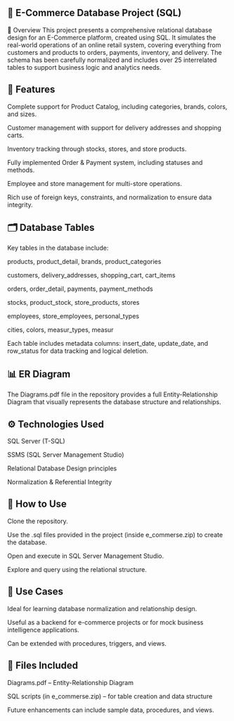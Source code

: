 ## 🛒 E-Commerce Database Project (SQL)
📌 Overview
This project presents a comprehensive relational database design for an E-Commerce platform, created using SQL. It simulates the real-world operations of an online retail system, covering everything from customers and products to orders, payments, inventory, and delivery. The schema has been carefully normalized and includes over 25 interrelated tables to support business logic and analytics needs.

## 🧩 Features
Complete support for Product Catalog, including categories, brands, colors, and sizes.

Customer management with support for delivery addresses and shopping carts.

Inventory tracking through stocks, stores, and store products.

Fully implemented Order & Payment system, including statuses and methods.

Employee and store management for multi-store operations.

Rich use of foreign keys, constraints, and normalization to ensure data integrity.

## 🗂️ Database Tables
Key tables in the database include:

products, product_detail, brands, product_categories

customers, delivery_addresses, shopping_cart, cart_items

orders, order_detail, payments, payment_methods

stocks, product_stock, store_products, stores

employees, store_employees, personal_types

cities, colors, measur_types, measur

Each table includes metadata columns: insert_date, update_date, and row_status for data tracking and logical deletion.

## 📊 ER Diagram
The Diagrams.pdf file in the repository provides a full Entity-Relationship Diagram that visually represents the database structure and relationships.

## ⚙️ Technologies Used
SQL Server (T-SQL)

SSMS (SQL Server Management Studio)

Relational Database Design principles

Normalization & Referential Integrity

## 🧪 How to Use
Clone the repository.

Use the .sql files provided in the project (inside e_commerse.zip) to create the database.

Open and execute in SQL Server Management Studio.

Explore and query using the relational structure.

## 🎯 Use Cases
Ideal for learning database normalization and relationship design.

Useful as a backend for e-commerce projects or for mock business intelligence applications.

Can be extended with procedures, triggers, and views.

## 📁 Files Included
Diagrams.pdf – Entity-Relationship Diagram

SQL scripts (in e_commerse.zip) – for table creation and data structure

Future enhancements can include sample data, procedures, and views.
